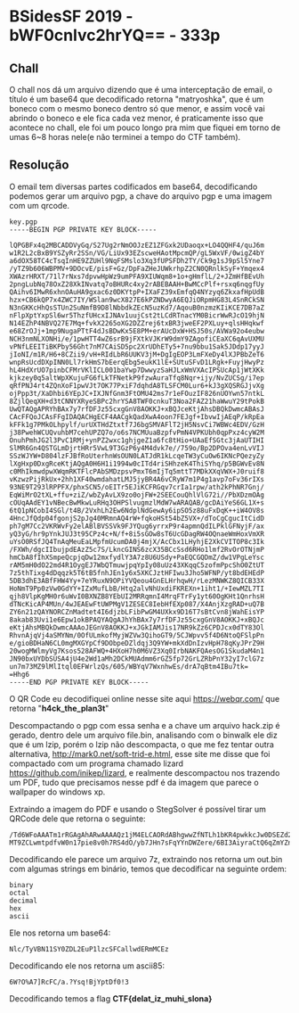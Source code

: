 # BSidesSF 2019 - bWF0cnlvc2hrYQ== - 333p
## Chall
O chall nos dá um arquivo dizendo que é uma interceptação de email, o título é um base64 que decodificado retorna "matryoshka", que é um boneco com o mesmo boneco dentro só que menor, e assim você vai abrindo o boneco e ele fica cada vez menor, é praticamente isso que acontece no chall, ele foi um pouco longo pra mim que fiquei em torno de umas 6~8 horas nele(e não terminei a tempo do CTF também).

## Resolução

O email tem diversas partes codificados em base64, decodificando podemos gerar um arquivo pgp, a chave do arquivo pgp e uma imagem com um qrcode.

    key.pgp
    -----BEGIN PGP PRIVATE KEY BLOCK-----
    
    lQPGBFx4q2MBCADDVyGq/S27Ug2rNmOOJzEZ1ZFGxk2UDaoqx+LO4QQHF4/quJ6m
    w1R2L2cBxB9YSZyRr2SSn/VG/LiUx93EZscweHAotMpcmQP/gL5WxVF/0wigZ4bY
    a6dOX58TC4cTsqInHE9ZZUHl9NqFSMslo3Xq3fUPSFDh2TY/Ck9g1sJ9pSl5Yne7
    /yTZ9b606WBPMV+9DOcvE/pisF+Gz/DpFaZHeJUWkrhpZ2CN0QRnlkSyF+Ymqex4
    XWAzrHRXT/71l7rNxs7dpvwHpWz9umPFA9XIUWqm8+1o+gHmflL/2+JZmHfBEvUh
    2pngLubNq78OxZ28XkINvatq7oBHURc4xy2rABEBAAH+BwMCcPlf+rsxq6nqgfUy
    QAihv6IMwR6xhnOAuHA9gxac6z0DKYtpP+IXaFZ39xEmfqQ4NYzyq6ZkxafHpUdB
    hzx+CB6kQP7x4ZWC7IY/WSlan9wcX827E6kPZNDwyA6EQJiORpmHG83L4SnRCkSN
    N3nGKKcHhQsSTUn2SuNmfB9D8lNbbdkZEcN5uzKd7/AqouB0nzmzKIiKCE7DB7aZ
    nFlpXptYxpSl6wr5ThzfUHcxIJNAv1uujCst2tLCdRTnacYM0BicrWwRJcO19hjN
    N14EZhP4NBVQ27E7Mq+fvkX2265oXG2DZZrej6txBR3jweEF2PXLuy+qlsHHqkwf
    e68ZrOJj+1mp9NugaPTtF4dJsBDwKx5E8PM+erAUcDxW+HSJ50s/AVWa92o4eubw
    NCH3nmNLXONHi/e/1pwHTT4wZ6srB9jFXtkVJKrW9dmY9ZAgofiCEaXC6qAvUXMU
    vPNfLEEITiBKPby56Ght7nM7CAiSD5pc2XrUDhETy5+7nu9bbu1Sak5JDdp17yyJ
    jIoNI/m1R/H6+8CZii9/vH+RIdLbR6UUKV3jM+DgIgEOP3LmFXeDy4lXJPBbZeT6
    wnpRsUcdDXpINN0Ll7rkHmS7bEerqEbg5eukK1lE+SUtuSFvD1LRgk+FuyjHwyPz
    hL4HdXrUO7pinbCFMrVKlICL001baYwp7DwwyzSaHJLxWmVXAcIPSUcAp1jWtXKk
    kjkzey0q5altWpXKujuFG6fLkTFNetkP9fzwAuraTfq8Nqr+ijy/NvZUCSg/i7ep
    qRfPNJ4rt4ZQnXoF1pwVJt7OK77PxiF7dqhdA8TLSFCM0Lur6+kJ3gXQSRGJjvXg
    ojPpp3t/XaDhbi6YEpJC+IXJNfGnm3FtOMU42ms7r1eFOuzIF826nUOYwn57ntkL
    8ZjlQeqXH+d3tCNNYXRyeSBPc2hrYSA8TWF0cnkuT3Noa2FAZ21haWwuY29tPokB
    UwQTAQgAPRYhBAx7y7rfDFJz55cxgGnV8AOKKJ+xBQJceKtjAhsDBQkDwmcABAsJ
    CAcFFQoJCAsFFgIDAQACHgECF4AACgkQadXwA4oon7FEJgf+IbvwIjAEqP/kRpEa
    kFFk1g7PMkOLhpylf/urUXTHdZtxtf7J6bgSMVAFlT2jH5NsvCi7WBWc4EDV/GzH
    j38PwehWCUQvuhbM7cehUPZQ7o/o6s7NCMUuaBzpfvPmN4VPKUbh0qpPxz4cyW2M
    OnuhPmhJG2l3PvC1RMj+ynPZ2wxc1ghjgeZ1a6fc8tHio+UAaEfSGtc3jAaUTIHI
    SlMR6Gn4QSTGLmDjrtHRr5VwL9T3GzP6y4M4dvk7e//759o/Bp2DPOva4enLvVIJ
    SSzWJYW+D804lzFJBfRoUterhnWsOUN0LATJdR1kLcqeTW3yCuOw6IKNcPQezyZy
    lXgHxp0DxgRceKtjAQgA0H6H1i1994w0cITd4riSHhzeK4ThiSYhq/p5BGWvEv8N
    c0MhIkmwdpwXWqmRKTFlcPAbSMDzpsvPmxT6mIjTq5mttT7MDkXXqVWX+J0ruif8
    vKzwzPijRkUx+2hh1XF40wmdahatLMJ5jyBR4A6vCRyW7m1P4g1avp7oFv36rIXs
    93NE9T293lRPPFX/phxSCN5/oEITr5EJiKCFRGqv7crIa1rpw/ath2kPhNR7Gnj/
    EqWiMrO2tXL+ffu+ziZ/wbZyAvLX9zo0ojFW+2SEECouQhlVlG72i//PbXDzmOAg
    cOUqAAdEY1vNBecBwMkwLuRHq3OHPSlvugmzlMdW7wARAQAB/gcDAiYeS6GL1X+s
    6tQ1pNCobI4SGl/t4B/2VxhLh2Ew6NdplNdGewAy6ipSO5z88uFxDqK++iW4OV8s
    4HncJfQdp04fgonjS2pJg40MRmnAQ4rW+fqkoHSt54bZ5VX+/dToCgCgucItCidD
    ph7gM7Cc2VKRWvFy2elABlBVSSVk9FJYQug6yrrxP9r4apmnQdILPklGFNyjF/ax
    yQ3yG/hr9pYnkJUJ3t95CPz4c+N/f+8i5sGOw8sT6UcGDagRW4OQnaeWmHoxVmXR
    uYsO0RSfJQ4TnAqMeuEaLMpfmUcumDA0j4mjX/AcCbx1LHyhjE2XkCVITOP8c3Ik
    /FXWh/dgcIIbujpdEAzZ5c7S/LkncGINS6zcX35BCcSsd6RHo1lmf2RvOrOTNjmP
    hmCbA8fIhXSmpeQcpjqDw12mxfydlY3A7z8U6USdy+PaEQCGQDmZ/dw1VPgLeYsc
    rAM5mH0dO22md4R1OygEJ7WbQTmuwjpqYpIy08uUz43XKqqC5zofmPpcShO0ZtUT
    7z5thTixg4dDqqzk5T6tB5fnhJEn1y6x5XKCJztHFIwu3Jho5WFNP/yt8bdEHEdP
    5DB3dhE3ABfFHW4Yy+7eYRuxN9OPiYVQeou4GnELHrhqwH/rLezMNWKZ8QICB33X
    HoNmT9Pp0zVw0GdYY+IZxMufLbB/Htq2alvNhUxdiFKREXn+1iht1/+IewMZL7TI
    qjh8VlpKgMH0r6uWvI0BXNZB8YEbUI2MRRqmnI4MrqFTrFy1yt60OgKHt1QnrhsH
    dTNcKicAP4MUn/4wJEAEwFtUWPMgV1ZESEC8IebHfEXp087/X4AnjXzgRAD+uQ7B
    ZY6n21zQAYNORCZnMadtet4I6djzbLFibPwGM4UXkx9D16T7sBtCvn8jWahEisYP
    8akab83Uvi1e6Epw1okBPAQYAQgAJhYhBAx7y7rfDFJz55cxgGnV8AOKKJ+xBQJc
    eKtjAhsMBQkDwmcAAAoJEGnV8AOKKJ+xJGkIAMJis17NR9kZz6CPDJcx0dTY83Ol
    RhvnAjqVj4aSMYNm/0OfULmkofMyjWZVw3QihoGT9/5CJWpvv5f4D6NtoQFSlpPn
    e/gioBDHaN6CL0mgMXGYpCf9DObpeDZldqj3Q9YW+mkXdDnIzvHpH78qKyJPrZ9H
    20wogMWlmyVg7Ksos528AFWQ+4HXoH7h0M6VZ3Xq0IrbNAKFQAesOG1SkudaM4n1
    JN90bxUYDbSUSA4jU4e2Wd1aMh2DCkMUAdmm6rGZ5fp72GrLZRbPnY32yI7clG7z
    un7m73MZ9lMlItql0EFWrlzQs/605/WBYqV7WxnhwEs/drA7qBtm4IBu7tk=
    =Hhg6
    -----END PGP PRIVATE KEY BLOCK-----

O QR Code eu decodifiquei online nesse site aqui https://webqr.com/ que retorna "**h4ck_the_plan3t**"

Descompactando o pgp com essa senha e a chave um arquivo hack.zip é gerado, dentro dele um arquivo file.bin, analisando com o binwalk ele diz que é um lzip, porém o lzip não descompacta, o que me fez tentar outra alternativa, http://mark0.net/soft-trid-e.html, esse site me disse que foi compactado com um programa chamado lizard https://github.com/inikep/lizard, e realmente descompactou nos trazendo um PDF, tudo que precisamos nesse pdf é da imagem que parece o wallpaper do windows xp.

Extraindo a imagem do PDF e usando o StegSolver é possível tirar um QRCode dele que retorna o seguinte:

    /Td6WFoAAATm1rRGAgAhARwAAAAQz1jM4ELCAORdABhgwwZfNTLh1bKR4pwkkcJw0DSEZd2BcWATAJkrMgnKT8nBgYQaCPtrzORiOeUVq7DDoe9feCLt9PG-MT9ZCLwmtpdfvW0n17pie8v0h7RS4dO/yb7JHn7sFqYYnDWZere/6BI3AiyraCtQ6qZmYZnHemfLVXmCXHan5fN6IiJL7uJdoJBZC3Rb1hiH1MdlFQ/1uOwaoglBdswAGo99HbOhsSFS5gGqo6WQ2dzK3E7NcYP2YIQxS9BGibr4Qulc6e5CaCHAZ4pAhfLVTYoN5R7l/cWvU3mLOSPUkELK6StPUBd0AABBU17Cf970JQABgALDhQEApzo4PbHEZ/sCAAAAAARZWg==

Decodificando ele parece um arquivo 7z, extraindo nos retorna um out.bin com algumas strings em binário, temos que decodificar na seguinte ordem:

    binary
    octal
    decimal
    hex
    ascii

Ele nos retorna um base64:

    Nlc/TyVBN11SY0ZDL2EuP1lzcSFCallwdERmMCEz

Decodificando ele nos retorna um ascii85:

    6W?O%A7]RcFC/a.?Ysq!BjYptDf0!3

Decodificando temos a flag **CTF{delat_iz_muhi_slona}**
